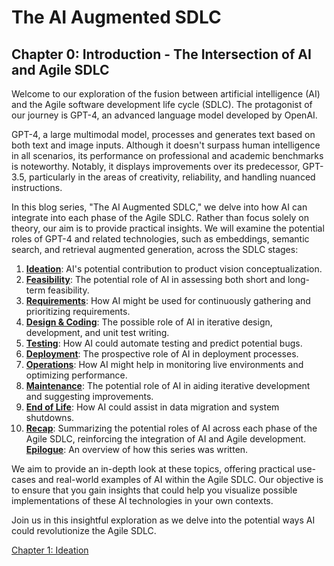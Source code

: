 # The AI Augmented SDLC
## Chapter 0: Introduction - The Intersection of AI and Agile SDLC

Welcome to our exploration of the fusion between artificial intelligence (AI) and the Agile software development life cycle (SDLC). The protagonist of our journey is GPT-4, an advanced language model developed by OpenAI.

GPT-4, a large multimodal model, processes and generates text based on both text and image inputs. Although it doesn't surpass human intelligence in all scenarios, its performance on professional and academic benchmarks is noteworthy. Notably, it displays improvements over its predecessor, GPT-3.5, particularly in the areas of creativity, reliability, and handling nuanced instructions.

In this blog series, "The AI Augmented SDLC," we delve into how AI can integrate into each phase of the Agile SDLC. Rather than focus solely on theory, our aim is to provide practical insights. We will examine the potential roles of GPT-4 and related technologies, such as embeddings, semantic search, and retrieval augmented generation, across the SDLC stages:

1. [**Ideation**](Chapter1.md): AI's potential contribution to product vision conceptualization.
2. [**Feasibility**](Chapter2.md): The potential role of AI in assessing both short and long-term feasibility.
3. [**Requirements**](Chapter3.md): How AI might be used for continuously gathering and prioritizing requirements.
4. [**Design & Coding**](Chapter4.md): The possible role of AI in iterative design, development, and unit test writing.
5. [**Testing**](Chapter5.md): How AI could automate testing and predict potential bugs.
6. [**Deployment**](Chapter6.md): The prospective role of AI in deployment processes.
7. [**Operations**](Chapter7.md): How AI might help in monitoring live environments and optimizing performance.
8. [**Maintenance**](Chapter8.md): The potential role of AI in aiding iterative development and suggesting improvements.
9. [**End of Life**](Chapter9.md): How AI could assist in data migration and system shutdowns.
10. [**Recap**](Chapter10.md): Summarizing the potential roles of AI across each phase of the Agile SDLC, reinforcing the integration of AI and Agile development.
[**Epilogue**](Epilogue.md): An overview of how this series was written.

We aim to provide an in-depth look at these topics, offering practical use-cases and real-world examples of AI within the Agile SDLC. Our objective is to ensure that you gain insights that could help you visualize possible implementations of these AI technologies in your own contexts.

Join us in this insightful exploration as we delve into the potential ways AI could revolutionize the Agile SDLC.

[Chapter 1: Ideation](Chapter1.md)
